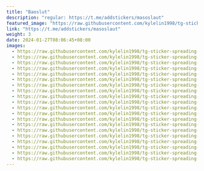 ```yaml
---
title: "Baoslut"
description: "regular: https://t.me/addstickers/masoslaut"
featured_image: "https://raw.githubusercontent.com/kylelin1998/tg-sticker-spreading-worldwide-images/main/img/d558663c-fcf0-41d0-ada3-0ac1371bf57b.jpg"
link: "https://t.me/addstickers/masoslaut"
weight: 3
date: 2024-01-27T08:06:45+08:00
images:
  - https://raw.githubusercontent.com/kylelin1998/tg-sticker-spreading-worldwide-images/main/img/d558663c-fcf0-41d0-ada3-0ac1371bf57b.jpg
  - https://raw.githubusercontent.com/kylelin1998/tg-sticker-spreading-worldwide-images/main/img/3aa1fb19-8926-490c-b157-cd48bc7b1c9d.jpg
  - https://raw.githubusercontent.com/kylelin1998/tg-sticker-spreading-worldwide-images/main/img/5bcca51d-5d47-4e55-821b-3b74e7122a1e.jpg
  - https://raw.githubusercontent.com/kylelin1998/tg-sticker-spreading-worldwide-images/main/img/f6e0f8ee-f1d7-497a-9b03-cb9ea13661b4.jpg
  - https://raw.githubusercontent.com/kylelin1998/tg-sticker-spreading-worldwide-images/main/img/66617fe1-5e18-456e-b3b9-eaec1a594055.jpg
  - https://raw.githubusercontent.com/kylelin1998/tg-sticker-spreading-worldwide-images/main/img/d26b5f0c-7380-4257-b8b1-7c8080063f81.jpg
  - https://raw.githubusercontent.com/kylelin1998/tg-sticker-spreading-worldwide-images/main/img/f2e8f958-7481-4cf4-b8fc-61788388fb60.jpg
  - https://raw.githubusercontent.com/kylelin1998/tg-sticker-spreading-worldwide-images/main/img/268cdfe5-7911-4d7a-a623-f80f7eac7fe1.jpg
  - https://raw.githubusercontent.com/kylelin1998/tg-sticker-spreading-worldwide-images/main/img/11c0fdd8-b424-42b8-bffa-3a8a81cc9fb7.jpg
  - https://raw.githubusercontent.com/kylelin1998/tg-sticker-spreading-worldwide-images/main/img/de77ae32-3b36-403b-bbc1-2e985d40da82.jpg
  - https://raw.githubusercontent.com/kylelin1998/tg-sticker-spreading-worldwide-images/main/img/78d5cf01-d1fc-488d-b4d8-7d44373dfa2b.jpg
  - https://raw.githubusercontent.com/kylelin1998/tg-sticker-spreading-worldwide-images/main/img/fbc8d7b6-417c-4af1-a7b7-4ddbf00bf7fe.jpg
  - https://raw.githubusercontent.com/kylelin1998/tg-sticker-spreading-worldwide-images/main/img/7ff2d63b-dd61-4914-80f4-133024305920.jpg
  - https://raw.githubusercontent.com/kylelin1998/tg-sticker-spreading-worldwide-images/main/img/04b82636-6fd7-4717-9aea-db03cd11cbad.jpg
  - https://raw.githubusercontent.com/kylelin1998/tg-sticker-spreading-worldwide-images/main/img/a0ebbd64-4bce-4576-8739-1e7400cbbd0f.jpg
  - https://raw.githubusercontent.com/kylelin1998/tg-sticker-spreading-worldwide-images/main/img/a951faac-65f2-44c4-9623-1b2a969c9166.jpg
  - https://raw.githubusercontent.com/kylelin1998/tg-sticker-spreading-worldwide-images/main/img/46069b59-fadf-4153-ab05-c9ffbccc3e9a.jpg
  - https://raw.githubusercontent.com/kylelin1998/tg-sticker-spreading-worldwide-images/main/img/5ad3db50-2189-483f-9c63-6053e35cad8d.jpg
  - https://raw.githubusercontent.com/kylelin1998/tg-sticker-spreading-worldwide-images/main/img/fed451f8-5ac1-4f0f-83f1-2525d7b634b6.jpg
  - https://raw.githubusercontent.com/kylelin1998/tg-sticker-spreading-worldwide-images/main/img/cef71a47-0287-4d6c-9205-9d870120d852.jpg
---
```

